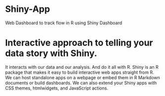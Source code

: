 # Shiny-App
Web Dashboard to track flow in R using Shiny Dashboard


# Interactive approach to telling your data story with Shiny. 

It interacts with our data and our analysis. And do it all with R.
Shiny is an R package that makes it easy to build interactive web apps straight from R. 
We can host standalone apps on a webpage or embed them in R Markdown documents or build dashboards. 
We can also extend your Shiny apps with CSS themes, htmlwidgets, and JavaScript actions.
